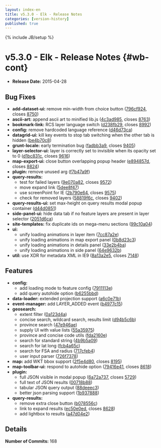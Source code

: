 ```yaml
---
layout: index-en
title: v5.3.0 - Elk - Release Notes
categories: [version-history]
published: true
---
```

{% include JB/setup %}

# v5.3.0 - Elk - Release Notes {#wb-cont}

<div class="toc"></div>

* **Release Date:** 2015-04-28

## Bug Fixes

* **add-dataset-ui:** remove min-width from choice button ([796cf924](https://github.com/RAMP-PCAR/RAMP-PCAR/commit/796cf924), closes [8750](http://tfs.int.ec.gc.ca:8080/tfs/DC/RAMP/_workitems/edit/8750))
* **ascii-art:** append ascii art to minified lib.js ([4c3ad985](https://github.com/RAMP-PCAR/RAMP-PCAR/commit/4c3ad985), closes [8763](http://tfs.int.ec.gc.ca:8080/tfs/DC/RAMP/_workitems/edit/8763))
* **bookmark-link:** RCS layer language switch ([d238fb29](https://github.com/RAMP-PCAR/RAMP-PCAR/commit/d238fb29), closes [8992](http://tfs.int.ec.gc.ca:8080/tfs/DC/RAMP/_workitems/edit/8992))
* **config:** remove hardcoded language reference ([d46d73ca](https://github.com/RAMP-PCAR/RAMP-PCAR/commit/d46d73ca))
* **datagrid-ui:** kill key events to stop tab switching when the other tab is hidden ([be4b70c8](https://github.com/RAMP-PCAR/RAMP-PCAR/commit/be4b70c8))
* **grunt-locale:** early termination bug ([fadbb3a9](https://github.com/RAMP-PCAR/RAMP-PCAR/commit/fadbb3a9), closes [9405](http://tfs.int.ec.gc.ca:8080/tfs/DC/RAMP/_workitems/edit/9405))
* **layer-selector-ui:** layer is correctly set to invisible when its opacity set to 0 ([d1bc831c](https://github.com/RAMP-PCAR/RAMP-PCAR/commit/d1bc831c), closes [9616](http://tfs.int.ec.gc.ca:8080/tfs/DC/RAMP/_workitems/edit/9616))
* **map-export-ui:** close button overlapping popup header ([e894857d](https://github.com/RAMP-PCAR/RAMP-PCAR/commit/e894857d), closes [8824](http://tfs.int.ec.gc.ca:8080/tfs/DC/RAMP/_workitems/edit/8824))
* **plugin:** remove unused arg ([f7b47a9f](https://github.com/RAMP-PCAR/RAMP-PCAR/commit/f7b47a9f))
* **query-results:**
  * test for failed layers ([9e070a82](https://github.com/RAMP-PCAR/RAMP-PCAR/commit/9e070a82), closes [9572](http://tfs.int.ec.gc.ca:8080/tfs/DC/RAMP/_workitems/edit/9572))
  * move expand link ([5dee8f47](https://github.com/RAMP-PCAR/RAMP-PCAR/commit/5dee8f47))
  * use screenPoint for IE ([2b790e64](https://github.com/RAMP-PCAR/RAMP-PCAR/commit/2b790e64), closes [9575](http://tfs.int.ec.gc.ca:8080/tfs/DC/RAMP/_workitems/edit/9575))
  * check for removed layers ([58819f6c](https://github.com/RAMP-PCAR/RAMP-PCAR/commit/58819f6c), closes [9402](http://tfs.int.ec.gc.ca:8080/tfs/DC/RAMP/_workitems/edit/9402))
* **query-results-ui:** set max-height on query results modal popup container ([d44d0851](https://github.com/RAMP-PCAR/RAMP-PCAR/commit/d44d0851))
* **side-panel-ui:** hide data tab if no feature layers are present in layer selector ([2051d6ca](https://github.com/RAMP-PCAR/RAMP-PCAR/commit/2051d6ca))
* **site-templates:** fix duplicate ids on mega-menu sections ([99c10a04](https://github.com/RAMP-PCAR/RAMP-PCAR/commit/99c10a04))
* **ui:**
  * unify loading animations in layer item ([7cc87a2e](https://github.com/RAMP-PCAR/RAMP-PCAR/commit/7cc87a2e))
  * unify loading animations in map export panel ([0b8d23c3](https://github.com/RAMP-PCAR/RAMP-PCAR/commit/0b8d23c3))
  * unify loading animations in details panel ([33e2b4ba](https://github.com/RAMP-PCAR/RAMP-PCAR/commit/33e2b4ba))
  * unify loading animations in side panel ([64e9632b](https://github.com/RAMP-PCAR/RAMP-PCAR/commit/64e9632b))
* **util:** use XDR for metadata XML in IE9 ([8a13a2e5](https://github.com/RAMP-PCAR/RAMP-PCAR/commit/8a13a2e5), closes [7148](http://tfs.int.ec.gc.ca:8080/tfs/DC/RAMP/_workitems/edit/7148))


## Features

* **config:**
  * add loading mode to feature config ([7911113e](https://github.com/RAMP-PCAR/RAMP-PCAR/commit/7911113e))
  * add query autohide option ([b6255bbd](https://github.com/RAMP-PCAR/RAMP-PCAR/commit/b6255bbd))
* **data-loader:** extended projection support ([a6c0e71b](https://github.com/RAMP-PCAR/RAMP-PCAR/commit/a6c0e71b))
* **event-manager:** add LAYER_ADDED event ([b4977c15](https://github.com/RAMP-PCAR/RAMP-PCAR/commit/b4977c15))
* **geosearch:**
  * extent filter ([0a123d4a](https://github.com/RAMP-PCAR/RAMP-PCAR/commit/0a123d4a))
  * concise search, wildcard search, results limit ([d94b5c6b](https://github.com/RAMP-PCAR/RAMP-PCAR/commit/d94b5c6b))
  * province search ([47e946ae](https://github.com/RAMP-PCAR/RAMP-PCAR/commit/47e946ae))
  * supply UI with value lists ([55a35975](https://github.com/RAMP-PCAR/RAMP-PCAR/commit/55a35975))
  * province and concise code utils ([fda2160e](https://github.com/RAMP-PCAR/RAMP-PCAR/commit/fda2160e))
  * search for standard string ([4b9b5a09](https://github.com/RAMP-PCAR/RAMP-PCAR/commit/4b9b5a09))
  * search for lat long ([fcb4a65c](https://github.com/RAMP-PCAR/RAMP-PCAR/commit/fcb4a65c))
  * search for FSA and radius ([717cfeb4](https://github.com/RAMP-PCAR/RAMP-PCAR/commit/717cfeb4))
  * user input parser ([726f7378](https://github.com/RAMP-PCAR/RAMP-PCAR/commit/726f7378))
* **map:** add WKT bbox support ([2f5e4d80](https://github.com/RAMP-PCAR/RAMP-PCAR/commit/2f5e4d80), closes [8195](http://tfs.int.ec.gc.ca:8080/tfs/DC/RAMP/_workitems/edit/8195))
* **map-toolbar-ui:** respond to autohide option ([79416e41](https://github.com/RAMP-PCAR/RAMP-PCAR/commit/79416e41), closes [8618](http://tfs.int.ec.gc.ca:8080/tfs/DC/RAMP/_workitems/edit/8618))
* **plugin:**
  * full JSON visible in modal popup ([6a72a737](https://github.com/RAMP-PCAR/RAMP-PCAR/commit/6a72a737), closes [5729](http://tfs.int.ec.gc.ca:8080/tfs/DC/RAMP/_workitems/edit/5729))
  * full text of JSON results ([00718b88](https://github.com/RAMP-PCAR/RAMP-PCAR/commit/00718b88))
  * tabular JSON query output ([88deeec3](https://github.com/RAMP-PCAR/RAMP-PCAR/commit/88deeec3))
  * better json parsing support ([1b937888](https://github.com/RAMP-PCAR/RAMP-PCAR/commit/1b937888))
* **query-results:**
  * remove extra close button ([b078556c](https://github.com/RAMP-PCAR/RAMP-PCAR/commit/b078556c))
  * link to expand results ([ec50e0ed](https://github.com/RAMP-PCAR/RAMP-PCAR/commit/ec50e0ed), closes [8628](http://tfs.int.ec.gc.ca:8080/tfs/DC/RAMP/_workitems/edit/8628))
  * add lightbox to results ([a47d04e2](https://github.com/RAMP-PCAR/RAMP-PCAR/commit/a47d04e2))


## Details

**Number of Commits:** 168
